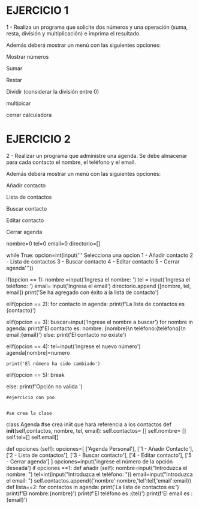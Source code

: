 # EJERCICIO 1
1 - Realiza un programa que solicite dos números y una operación (suma, resta, división y multiplicación) e imprima el resultado.

Además deberá mostrar un menú con las siguientes opciones:

Mostrar números

Sumar

Restar

Dividir (considerar la división entre 0)

multipicar

cerrar calculadora


# EJERCICIO 2
2 - Realizar un programa que administre una agenda. Se debe almacenar para cada contacto el nombre, el teléfono y el email.

Además deberá mostrar un menú con las siguientes opciones:

Añadir contacto

Lista de contactos

Buscar contacto

Editar contacto

Cerrar agenda


nombre=0
tel=0
email=0
directorio=[]


while True:
  opcion=int(input('''
  Selecciona una opcion
  1 - Añadir contacto
  2 - Lista de contactos
  3 - Buscar contacto
  4 - Editar contacto
  5 - Cerrar agenda'''))

  if(opcion == 1):
      nombre =input('Ingresa el nombre: ')
      tel = input('Ingresa el teléfono: ')
      email= input('Ingresa el email')
      directorio.append ([nombre, tel, email])
      print('Se ha agregado con éxito a la lista de contacto')

  elif(opcion == 2):
      for contacto in agenda:
    print(f'La lista de contactos es {contacto}')
    
  elif(opcion == 3):
       buscar=input('Ingrese el nombre a buscar')
      for nombre in agenda:
    print(f'El contacto es: nombre: {nombre}\n teléfono:{teléfono}\n email:{email}')
    else:
        print('El contacto no existe')
        

  elif(opcion == 4):
      tel=input('ingrese el nuevo número')
      agenda[nombre]=numero


    print('El número ha sido cambiado')

  elif(opcion == 5):
    break

  else:
    print(f'Opción no valida ')
    
    
    
    
    #ejercicio con poo
    
    
    #se crea la clase
class Agenda
#se crea iniit que hará referencia a los contactos
def __init__(self,contactos, nombre, tel, email):
    self.contactos= []
    self.nombre= []
    self.tel=[]
    self.email[]
    
def opciones (self):
    opciones=[
			['Agenda Personal'],
			['1 - Añadir Contacto'],
			['2 - Lista de contactos'],
			['3 - Buscar contacto'],
			['4 - Editar contacto'],
			['5 - Cerrar agenda']
		]
		opciones=input('ingrese el número de la opción deseada')
		if opciones ==1:
		    def añadir (self):
		        nombre=input("Introduzca el nombre: ")
		        tel=int(input("Introduzca el teléfono: "))
		        email=input("Introduzca el email: ")
		self.contactos.append({'nombre':nombre,'tel':telf,'email':email})
		    def lista==2:
		        for contactos in agenda:
		            print('La lista de contactos es:')
		            print(f'El nombre:{nombre}')
		            print(f'El teléfono es :{tel}')
		            print(f'El email es : {email}')
		            
		            

		        
 
